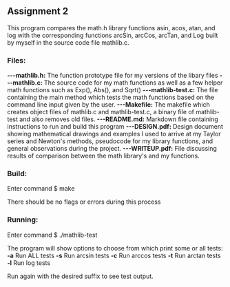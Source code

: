 ## Assignment 2

This program compares the math.h library functions asin, acos, atan, and log with the corresponding functions arcSin, arcCos, arcTan, and Log built by myself in the source code file mathlib.c.

### Files:

**---mathlib.h:** The function prototype file for my versions of the libary files
**---mathlib.c:** The source code for my math functions as well as a few helper math functions such as Exp(), Abs(), and Sqrt()
**---mathlib-test.c:** The file containing the main method which tests the math functions based on the command line input given by the user.
**---Makefile:** The makefile which creates object files of mathlib.c and mathlib-test.c, a binary file of mathlib-test and also removes old files.
**---README.md:** Markdown file containing instructions to run and build this program
**---DESIGN.pdf:** Design document showing mathematical drawings and examples I used to arrive at my Taylor series and Newton's methods, pseudocode for my library functions, and general observations during the project.
**---WRITEUP.pdf:** File discussing results of comparison between the math library's and my functions.

### Build:

Enter command $ make

There should be no flags or errors during this process

### Running:

Enter command $ ./mathlib-test

The program will show options to choose from which print some or all tests:
**-a** Run ALL tests
**-s** Run arcsin tests
**-c** Run arccos tests
**-t** Run arctan tests
**-l** Run log tests

Run again with the desired suffix to see test output.
